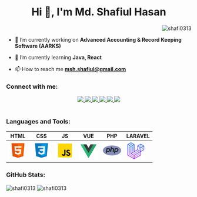 <h1 align="center">Hi 👋, I'm Md. Shafiul Hasan</h1>
<!-- <h3 align="center">Web Developer</h3> -->
<p align="right">
        <img src="https://komarev.com/ghpvc/?username=shafi0313&label=Profile%20views&color=0e75b6&style=flat" alt="shafi0313" />
    </p>

- 🔭 I’m currently working on **Advanced Accounting & Record Keeping Software (AARKS)**

- 🌱 I’m currently learning **Java, React**

- 📫 How to reach me **msh.shafiul@gmail.com**


<h3>Connect with me:</h3>

<!-- <h3 style="display: flex; justify-content: space-between;">
    <p>Connect with me: </p>
    <p align="right">
        <img src="https://komarev.com/ghpvc/?username=shafi0313&label=Profile%20views&color=0e75b6&style=flat" alt="shafi0313" />
    </p>
</h3> -->
<div align="center">
    <a href="mailto:msh.shafiul@gmail.com">
        <img src="https://img.shields.io/badge/-Mail Me-D14836?style=flat&logo=Gmail&logoColor=white"/>
    </a>
    <a href="https://shafi0313.github.io/">
        <img src="https://img.shields.io/badge/Website-3b5998?style=flat-square&logo=google-chrome&logoColor=white"/>
    </a>
    <a href="https://facebook.com/shafi0313">
        <img src="https://img.shields.io/badge/-Facebook-1877F2?style=flat&logo=Facebook&logoColor=white"/>
    </a>
    <a href="https://www.linkedin.com/in/shafi3013/">
        <img src="https://img.shields.io/badge/-LinkedIn-blue?style=flat-square&logo=Linkedin&logoColor=white"/>
    </a>
    <a href="https://twitter.com/shafi3013">
        <img src="https://img.shields.io/badge/-Twitter-1ca0f1?style=flat-square&labelColor=1ca0f1&logo=twitter&logoColor=white"/>
    </a>
    <a href="https://twitter.com/shafi3013">
        <img  src="https://img.shields.io/badge/Leet%20Code-%23FFA116?logo=leetcode&logoColor=white">
    </a>
</div>

<br/>


<!-- <p align="left"> <a href="https://twitter.com/shafi0313" target="blank"><img src="https://img.shields.io/twitter/follow/shafi0313?logo=twitter&style=for-the-badge" alt="shafi0313" /></a> </p> -->


<h3 align="left">Languages and Tools:</h3>
<div align="center">

|  HTML | CSS  |  JS | VUE  | PHP  |  LARAVEL |
|:-:|:-:|:-:|:-:|:-:|---|
|  <code><img height="50" src="icons/html.svg"></code> |  <code><img height="50" src="icons/css.svg"></code>  | <code><img height="50" src="icons/js.svg"></code>  |  <code><img height="50" src="icons/vuejs.svg"></code> |  <code><img height="50" src="icons/php-96.png"></code> |  <code><img height="50" src="icons/laravel-96.png"></code> |
</div>

<h3>GitHub Stats:</h3>
<div >
    <img width="48%" align="center" src="https://github-readme-stats.vercel.app/api?username=shafi0313&show_icons=true&locale=en&theme=radical" alt="shafi0313" />
    <img width="51%" align="center" src="https://github-readme-streak-stats.herokuapp.com/?user=shafi0313&theme=radical" alt="shafi0313" />
</div>

